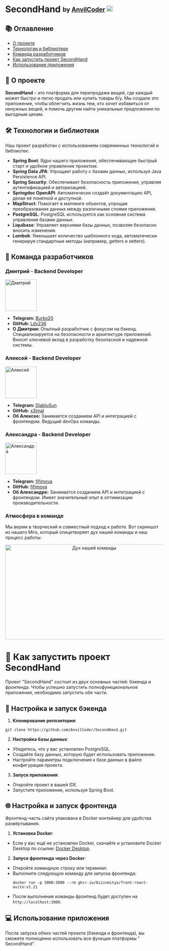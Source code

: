 # SecondHand <sub><sup>by [AnvilCoder](https://github.com/AnvilCoder) <img alt="AnvilCoder Logo" height="20" src="https://github.com/AnvilCoder/SecondHand/assets/124284597/d6e40489-986e-42b2-be2c-67c8087a0714" width="20"/></sup></sub>

## 📚 Оглавление

- [О проекте](#-о-проекте)
- [Технологии и библиотеки](#-технологии-и-библиотеки)
- [Команда разработчиков](#-команда-разработчиков)
- [Как запустить проект SecondHand](#-как-запустить-проект-secondhand)
- [Использование приложения](#-использование-приложения)

## 🌟 О проекте

**SecondHand** – это платформа для перепродажи вещей, где каждый может быстро и легко продать или купить товары б/у. Мы
создали это приложение, чтобы облегчить жизнь тем, кто хочет избавиться от ненужных вещей, и помочь другим найти
уникальные предложения по выгодным ценам.

## 🛠 Технологии и библиотеки

Наш проект разработан с использованием современных технологий и библиотек:

- **Spring Boot**: Ядро нашего приложения, обеспечивающее быстрый старт и удобное управление проектом.
- **Spring Data JPA**: Упрощает работу с базами данных, используя Java Persistence API.
- **Spring Security**: Обеспечивает безопасность приложения, управляя аутентификацией и авторизацией.
- **Springdoc OpenAPI**: Автоматически создаёт документацию API, делая её понятной и доступной.
- **MapStruct**: Помогает в маппинге объектов, упрощая преобразование данных между различными слоями приложения.
- **PostgreSQL**: PostgreSQL используется как основная система управления базами данных.
- **Liquibase**: Управляет версиями базы данных, позволяя безопасно вносить изменения.
- **Lombok**: Уменьшает количество шаблонного кода, автоматически генерируя стандартные методы (например, getters и
  setters).

## 👥 Команда разработчиков

### Дмитрий - Backend Developer

<img alt="Дмитрий" height="100" src="https://github.com/AnvilCoder/SecondHand/assets/124284597/9bde744c-34f9-4e3f-8350-9d0b38fd517f" width="100"/>

- **Telegram:** [Burko20](https://t.me/Burko20)
- **GitHub:** [Ldv236](https://github.com/Ldv236)
- **О Дмитрии:** Опытный разработчик с фокусом на бэкенд.
  Специализируется на безопасности и архитектуре приложений. Вносит ключевой вклад в разработку безопасной и надежной
  системы.

### Алексей - Backend Developer

<img alt="Алексей" height="100" src="https://github.com/AnvilCoder/SecondHand/assets/124284597/3ceecff6-c8bd-4491-9061-0366870cc1cd" width="100"/>

- **Telegram:** [DiabluSun](https://t.me/DiabluSun)
- **GitHub:** [x3imal](https://github.com/x3imal)
- **Об Алексее:** Занимается созданием API и интеграцией с фронтендом. Ведущий devOps команды.

### Александра - Backend Developer

<img alt="Александра" height="100" src="https://github.com/AnvilCoder/SecondHand/assets/124284597/25daaf71-9a02-42f6-8c57-f0d6b90f5f7a" width="100"/>

- **Telegram:** [fifimova](https://t.me/fifimova)
- **GitHub:** [fifimova](https://github.com/fifimova)
- **Об Александре:** Занимается созданием API и интеграцией с фронтендом. Имеет значительный опыт в оптимизации
  производительности.

### Атмосфера в команде

Мы верим в творческий и совместный подход к работе.
Вот скриншот из нашего Miro, который олицетворяет дух нашей команды и наш процесс работы:

<p align="center">
  <img alt="Дух нашей команды" height="300" src="https://github.com/AnvilCoder/SecondHand/assets/124284597/396d882e-31b7-400b-b64d-7231242ebc40" width="550"/>
</p>

# 🚀 Как запустить проект SecondHand

Проект "SecondHand" состоит из двух основных частей: бэкенда и фронтенда. Чтобы успешно запустить полнофункциональное
приложение, необходимо запустить обе части.

## 🔧 Настройка и запуск бэкенда

1. **Клонирование репозитория**:

  ```
  git clone https://github.com/AnvilCoder/SecondHand.git
  ```

2. **Настройка базы данных**:

- Убедитесь, что у вас установлен PostgreSQL.
- Создайте базу данных, которую будет использовать приложение.
- Настройте параметры подключения к базе данных в файле конфигурации проекта.

3. **Запуск приложения**:

- Откройте проект в вашей IDE.
- Запустите приложение, используя Spring Boot.

## 🌐 Настройка и запуск фронтенда

Фронтенд-часть сайта упакована в Docker контейнер для удобства развёртывания.

1. **Установка Docker**:

- Если у вас ещё не установлен Docker, скачайте и установите Docker Desktop по
  ссылке: [Docker Desktop](https://www.docker.com/products/docker-desktop/).

2. **Запуск фронтенда через Docker**:

- Откройте командную строку или терминал.
- Выполните следующую команду для запуска фронтенда:
  ```
  docker run -p 3000:3000 --rm ghcr.io/bizinmitya/front-react-avito:v1.21
  ```
- После выполнения команды фронтенд будет доступен на `http://localhost:3000`.

## 💻 Использование приложения

После запуска обеих частей проекта (бэкенда и фронтенда), вы сможете полноценно использовать все функции платформы "
SecondHand".
